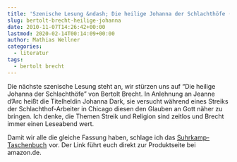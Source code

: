 ```yaml
---
title: 'Szenische Lesung &ndash; Die heilige Johanna der Schlachthöfe (Bertolt Brecht)'
slug: bertolt-brecht-heilige-johanna
date: 2010-11-07T14:26:42+00:00
lastmod: 2020-02-14T00:14:09+00:00
author: Mathias Wellner
categories:
  - literatur
tags:
  - bertolt brecht
---
```

Die nächste szenische Lesung steht an, wir stürzen uns auf &#8220;Die heilige Johanna der Schlachthöfe&#8221; von Bertolt Brecht. In Anlehnung an Jeanne d&#8217;Arc heißt die Titelheldin Johanna Dark, sie versucht während eines Streiks der Schlachthof-Arbeiter in Chicago diesen den Glauben an Gott näher zu bringen. Ich denke, die Themen Streik und Religion sind zeitlos und Brecht immer einen Leseabend wert. 

Damit wir alle die gleiche Fassung haben, schlage ich das [Suhrkamp-Taschenbuch](http://www.amazon.de/gp/product/3518101137?ie=UTF8&tag=mathiaswellne-21&linkCode=as2&camp=1638&creative=6742&creativeASIN=3518101137) <img src="http://www.assoc-amazon.de/e/ir?t=mathiaswellne-21&#038;l=as2&#038;o=3&#038;a=3518101137" width="1" height="1" border="0" alt="" style="border:none !important; margin:0px !important;" />vor. Der Link führt euch direkt zur Produktseite bei amazon.de.